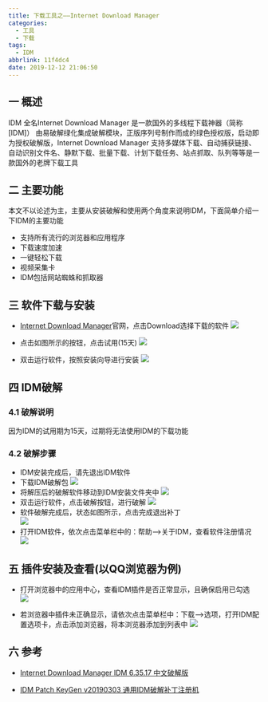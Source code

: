 ```yaml
---
title: 下载工具之——Internet Download Manager
categories:
  - 工具
  - 下载
tags:
  - IDM
abbrlink: 11f4dc4
date: 2019-12-12 21:06:50
---
```

## 一 概述

IDM 全名Internet Download Manager  是一款国外的多线程下载神器（简称[IDM]） 由易破解绿化集成破解模块，正版序列号制作而成的绿色授权版，启动即为授权破解版，Internet Download Manager 支持多媒体下载、自动捕获链接、自动识别文件名、静默下载、批量下载、计划下载任务、站点抓取、队列等等是一款国外的老牌下载工具  

<!--more-->

## 二 主要功能

本文不以论述为主，主要从安装破解和使用两个角度来说明IDM，下面简单介绍一下IDM的主要功能  
* 支持所有流行的浏览器和应用程序
* 下载速度加速
* 一键轻松下载
* 视频采集卡
* IDM包括网站蜘蛛和抓取器

## 三 软件下载与安装

* [Internet Download Manager][1]官网，点击Download选择下载的软件
![][2]
* 点击如图所示的按钮，点击试用(15天)
![][3]

* 双击运行软件，按照安装向导进行安装
![][4]

## 四 IDM破解

### 4.1 破解说明

因为IDM的试用期为15天，过期将无法使用IDM的下载功能

### 4.2 破解步骤

* IDM安装完成后，请先退出IDM软件
* 下载IDM破解包
![][5]
* 将解压后的破解软件移动到IDM安装文件夹中 
![][6]
* 双击运行软件，点击破解按钮，进行破解
![][7]
* 软件破解完成后，状态如图所示，点击完成退出补丁  
![][8]
* 打开IDM软件，依次点击菜单栏中的：帮助—>关于IDM，查看软件注册情况
![][9]

## 五 插件安装及查看(以QQ浏览器为例)

* 打开浏览器中的应用中心，查看IDM插件是否正常显示，且确保启用已勾选  
![][10]

* 若浏览器中插件未正确显示，请依次点击菜单栏中：下载—>选项，打开IDM配置选项卡，点击添加浏览器，将本浏览器添加到列表中
![][11]

## 六 参考 

* [Internet Download Manager IDM 6.35.17 中文破解版](http://www.ypojie.com/1212.html)

* [IDM Patch KeyGen v20190303 通用IDM破解补丁注册机](http://www.ypojie.com/7212.html)




[1]:http://www.internetdownloadmanager.com/
[2]:https://jsd.onmicrosoft.cn/gh/PGzxc/CDN/blog-image/idm-download-home-page.png
[3]:https://jsd.onmicrosoft.cn/gh/PGzxc/CDN/blog-image/idm-download-for-try-download.png
[4]:https://jsd.onmicrosoft.cn/gh/PGzxc/CDN/blog-image/idm-install-guide-instration.png
[5]:https://jsd.onmicrosoft.cn/gh/PGzxc/CDN/blog-image/imd-crack-software.png
[6]:https://jsd.onmicrosoft.cn/gh/PGzxc/CDN/blog-image/idm-crack-move-to-install-file.png
[7]:https://jsd.onmicrosoft.cn/gh/PGzxc/CDN/blog-image/idm-crash-file-enable.png
[8]:https://jsd.onmicrosoft.cn/gh/PGzxc/CDN/blog-image/idm-crack-enable-finished.png
[9]:https://jsd.onmicrosoft.cn/gh/PGzxc/CDN/blog-image/idm-licence-finished.png
[10]:https://jsd.onmicrosoft.cn/gh/PGzxc/CDN/blog-image/idm-brower-iscorrect.png
[11]:https://jsd.onmicrosoft.cn/gh/PGzxc/CDN/blog-image/idm-brower-add-new.png